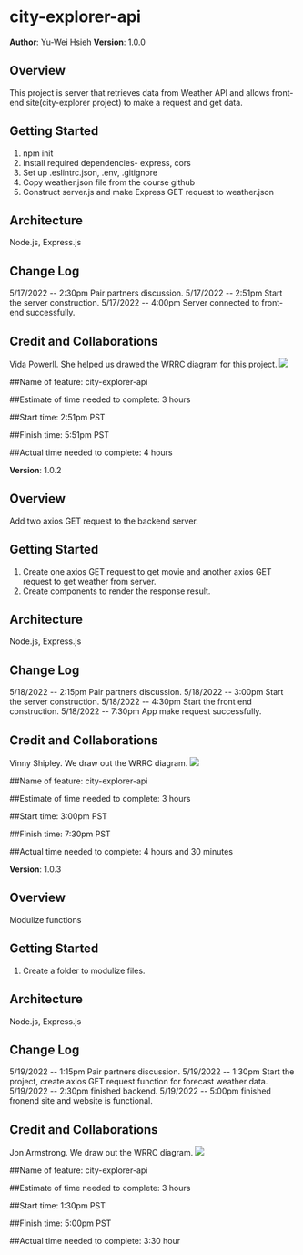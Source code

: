 # city-explorer-api
**Author**: Yu-Wei Hsieh
**Version**: 1.0.0 

## Overview
This project is server that retrieves data from Weather API and allows front-end site(city-explorer project) to make a request and get data.

## Getting Started
1. npm init
2. Install required  dependencies- express, cors
3. Set up .eslintrc.json, .env, .gitignore
4. Copy weather.json file from the course github
5. Construct server.js and make Express GET request to weather.json 

## Architecture
Node.js, Express.js

## Change Log
5/17/2022 -- 2:30pm Pair partners discussion.
5/17/2022 -- 2:51pm Start the server construction.
5/17/2022 -- 4:00pm Server connected to front-end successfully.

## Credit and Collaborations
Vida Powerll. She helped us drawed the WRRC diagram for this project.
<img src="https://i.imgur.com/QfFbSnU.jpeg"><img>


##Name of feature: city-explorer-api

##Estimate of time needed to complete: 3 hours

##Start time: 2:51pm PST

##Finish time: 5:51pm PST

##Actual time needed to complete: 4 hours

**Version**: 1.0.2

## Overview
Add two axios GET request to the backend server.

## Getting Started
1. Create one axios GET request to get movie and another axios GET request to get weather from server.
2. Create components to render the response result.

## Architecture
Node.js, Express.js

## Change Log
5/18/2022 -- 2:15pm Pair partners discussion.
5/18/2022 -- 3:00pm Start the server construction.
5/18/2022 -- 4:30pm Start the front end construction.
5/18/2022 -- 7:30pm App make request successfully.

## Credit and Collaborations
Vinny Shipley. We draw out the WRRC diagram.
<img src="https://i.imgur.com/s7f0r3i.png"><img>


##Name of feature: city-explorer-api

##Estimate of time needed to complete: 3 hours

##Start time: 3:00pm PST

##Finish time: 7:30pm PST

##Actual time needed to complete: 4 hours and 30 minutes

**Version**: 1.0.3

## Overview
Modulize functions

## Getting Started
1. Create a folder to modulize files.

## Architecture
Node.js, Express.js

## Change Log
5/19/2022 -- 1:15pm Pair partners discussion.
5/19/2022 -- 1:30pm Start the project, create axios GET request function for forecast weather data.
5/19/2022 -- 2:30pm finished backend.
5/19/2022 -- 5:00pm finished fronend site and website is functional.

## Credit and Collaborations
Jon Armstrong. We draw out the WRRC diagram.
<img src="https://i.imgur.com/3dF70Tp.png"><img>


##Name of feature: city-explorer-api

##Estimate of time needed to complete: 3 hours

##Start time: 1:30pm PST

##Finish time: 5:00pm PST

##Actual time needed to complete: 3:30 hour